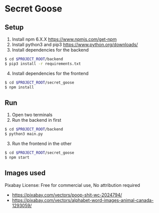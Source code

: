 # Secret Goose

## Setup

1. Install npm 6.X.X https://www.npmjs.com/get-npm
2. Install python3 and pip3 https://www.python.org/downloads/
3. Install dependencies for the backend
```sh
$ cd $PROJECT_ROOT/backend
$ pip3 install -r requirements.txt
```
4. Install dependencies for the frontend
```sh
$ cd $PROJECT_ROOT/secret_goose
$ npm install
```

## Run

1. Open two terminals
2. Run the backend in first
``` sh
$ cd $PROJECT_ROOT/backend
$ python3 main.py
```
3. Run the frontend in the other
```sh
$ cd $PROJECT_ROOT/secret_goose
$ npm start
```


## Images used

Pixabay License: Free for commercial use, No attribution required

- https://pixabay.com/vectors/poop-shit-wc-2024794/
- https://pixabay.com/vectors/alphabet-word-images-animal-canada-1293059/